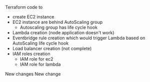 Terraform code to

- create EC2 instance
- EC2 instance are behind AutoScaling group
  - Autoscaling group has life cycle hook
- Lambda creation (node application doesn't work)
- Eventbridge rule creation which would trigger Lambda based on AutoScaling life cycle hook
- Load balancer creation (not complete)
- IAM roles creation
  - IAM role for ec2
  - IAM role for lambda



New changes
New change
